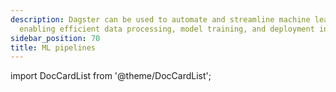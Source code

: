 ```yaml
---
description: Dagster can be used to automate and streamline machine learning workflows,
  enabling efficient data processing, model training, and deployment in production.
sidebar_position: 70
title: ML pipelines
---
```

import DocCardList from '@theme/DocCardList';

<DocCardList />